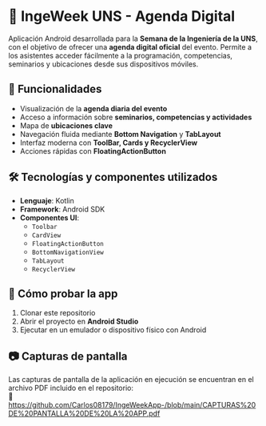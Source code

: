 # 📅 IngeWeek UNS - Agenda Digital

Aplicación Android desarrollada para la **Semana de la Ingeniería de la UNS**, con el objetivo de ofrecer una **agenda digital oficial** del evento. Permite a los asistentes acceder fácilmente a la programación, competencias, seminarios y ubicaciones desde sus dispositivos móviles.

## 🧩 Funcionalidades

- Visualización de la **agenda diaria del evento**
- Acceso a información sobre **seminarios, competencias y actividades**
- Mapa de **ubicaciones clave**
- Navegación fluida mediante **Bottom Navigation** y **TabLayout**
- Interfaz moderna con **ToolBar, Cards y RecyclerView**
- Acciones rápidas con **FloatingActionButton**

## 🛠️ Tecnologías y componentes utilizados

- **Lenguaje**: Kotlin  
- **Framework**: Android SDK  
- **Componentes UI**:  
  - `Toolbar`  
  - `CardView`  
  - `FloatingActionButton`  
  - `BottomNavigationView`  
  - `TabLayout`  
  - `RecyclerView`  

## 🧪 Cómo probar la app

1. Clonar este repositorio
2. Abrir el proyecto en **Android Studio**
3. Ejecutar en un emulador o dispositivo físico con Android

## 📷 Capturas de pantalla

Las capturas de pantalla de la aplicación en ejecución se encuentran en el archivo PDF incluido en el repositorio:  
📄 https://github.com/Carlos08179/IngeWeekApp-/blob/main/CAPTURAS%20DE%20PANTALLA%20DE%20LA%20APP.pdf
